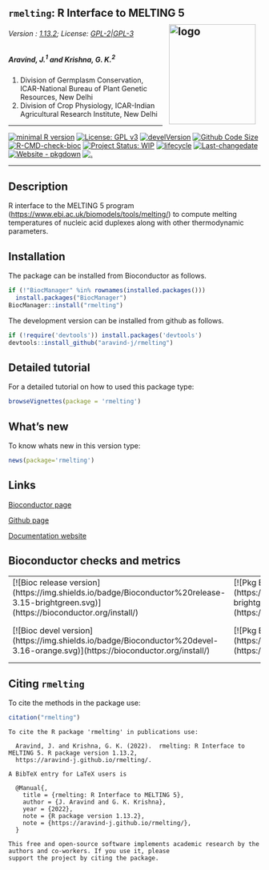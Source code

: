 
## `rmelting`: R Interface to MELTING 5 <img src="https://raw.githubusercontent.com/aravind-j/rmelting/master/inst/extdata/rmelting.png" align="right" alt="logo" width="173" height = "200" style = "padding: 10px; border: none; float: right;">

###### Version : [1.13.2](https://aravind-j.github.io/rmelting/); License: [GPL-2\|GPL-3](https://www.r-project.org/Licenses/)

##### *Aravind, J.<sup>1</sup> and Krishna, G. K.<sup>2</sup>*

1.  Division of Germplasm Conservation, ICAR-National Bureau of Plant
    Genetic Resources, New Delhi
2.  Division of Crop Physiology, ICAR-Indian Agricultural Research
    Institute, New Delhi

------------------------------------------------------------------------

[![minimal R
version](https://img.shields.io/badge/R%3E%3D-3.6-6666ff.svg)](https://cran.r-project.org/)
[![License: GPL
v3](https://img.shields.io/badge/License-GPL%20v3-blue.svg)](https://www.gnu.org/licenses/gpl-3.0)
[![develVersion](https://shields.io/badge/devel%20version-1.13.2-orange?logo=github&style=flat)](https://github.com/aravind-j/rmelting)
[![Github Code
Size](https://img.shields.io/github/languages/code-size/aravind-j/rmelting.svg)](https://github.com/aravind-j/rmelting)
[![R-CMD-check-bioc](https://github.com/aravind-j/rmelting/actions/workflows/check-bioc.yml/badge.svg)](https://github.com/aravind-j/rmelting/actions/workflows/check-bioc.yml)
[![Project Status:
WIP](https://www.repostatus.org/badges/latest/active.svg)](https://www.repostatus.org/#active)
[![lifecycle](https://img.shields.io/badge/lifecycle-stable-brightgreen.svg)](https://lifecycle.r-lib.org/articles/stages.html#stable)
[![Last-changedate](https://img.shields.io/badge/last%20change-2022--10--11-yellowgreen.svg)](/commits/master)
[![Website -
pkgdown](https://img.shields.io/website-up-down-green-red/https/aravind-j.github.io/rmelting.svg)](https://aravind-j.github.io/rmelting/)
[![.](https://pro-pulsar-193905.appspot.com/UA-116683292-1/welcome-page)](https://github.com/aravind-j/google-analytics-beacon)

------------------------------------------------------------------------

<!-- [![GitHub Download Count](https://github-basic-badges.herokuapp.com/downloads/aravind-j/rmelting/total.svg)] -->
<!-- [![Rdoc](http://www.rdocumentation.org/badges/version/rmelting)](http://www.rdocumentation.org/packages/rmelting) -->
<!-- [![Zenodo DOI](https://zenodo.org/badge/DOI/10.5281/zenodo.841963.svg)](https://doi.org/10.5281/zenodo.841963) -->
<!-- [![](https://bioconductor.org/images/shields/availability/unknown-build.svg)](https://bioconductor.org/packages/devel/bioc/html/rmelting.html#archives) -->
<!-- [[![CRAN_Status_Badge](https://www.r-pkg.org/badges/version-last-release/rmelting)](https://cran.r-project.org/package=rmelting) -->
<!-- [![rstudio mirror downloads](https://cranlogs.r-pkg.org/badges/grand-total/rmelting?color=green)](https://CRAN.R-project.org/package=rmelting) -->
<!-- [![packageversion](https://img.shields.io/badge/Package%20version-0.2.3.3-orange.svg)](https://github.com/aravind-j/rmelting) -->

## Description

R interface to the MELTING 5 program
(<https://www.ebi.ac.uk/biomodels/tools/melting/>) to compute melting
temperatures of nucleic acid duplexes along with other thermodynamic
parameters.

## Installation

The package can be installed from Bioconductor as follows.

``` r
if (!"BiocManager" %in% rownames(installed.packages())) 
  install.packages("BiocManager")
BiocManager::install("rmelting")
```

The development version can be installed from github as follows.

``` r
if (!require('devtools')) install.packages('devtools')
devtools::install_github("aravind-j/rmelting")
```

## Detailed tutorial

For a detailed tutorial on how to used this package type:

``` r
browseVignettes(package = 'rmelting')
```

## What’s new

To know whats new in this version type:

``` r
news(package='rmelting')
```

## Links

[Bioconductor page](https://doi.org/doi:10.18129/B9.bioc.rmelting)

[Github page](https://github.com/aravind-j/rmelting)

[Documentation website](https://aravind-j.github.io/rmelting/)

<!-- [Zenodo DOI](https://doi.org/10.5281/zenodo.1219630) -->

## Bioconductor checks and metrics

<table>
<tbody>
<tr>
<td style="text-align:left;">
[![Bioc release
version](https://img.shields.io/badge/Bioconductor%20release-3.15-brightgreen.svg)](https://bioconductor.org/install/)
</td>
<td style="text-align:left;">
[![Pkg Bioc release
version](https://img.shields.io/badge/BioC%20release-1.12.0-brightgreen.svg)](https://bioconductor.org/packages/release/bioc/html/rmelting.html)
</td>
<td style="text-align:left;">
[![in Bioc
release](https://bioconductor.org/shields/years-in-bioc/rmelting.svg)](https://bioconductor.org/packages/release/bioc/html/rmelting.html#since)
</td>
<td style="text-align:left;">
[![Bioc release
status](https://bioconductor.org/shields/build/release/bioc/rmelting.svg)](http://bioconductor.org/checkResults/release/bioc-LATEST/rmelting/)
</td>
<td style="text-align:left;">
[![Bioc Download
rank](https://bioconductor.org/shields/downloads/release/rmelting.svg)](http://bioconductor.org/packages/stats/bioc/rmelting/)
</td>
</tr>
<tr>
<td style="text-align:left;">
[![Bioc devel
version](https://img.shields.io/badge/Bioconductor%20devel-3.16-orange.svg)](https://bioconductor.org/install/)
</td>
<td style="text-align:left;">
[![Pkg Bioc devel
version](https://img.shields.io/badge/BioC%20devel-1.13.1-orange.svg)](https://bioconductor.org/packages/devel/bioc/html/rmelting.html)
</td>
<td style="text-align:left;">
[![in Bioc
devel](https://bioconductor.org/shields/years-in-bioc/rmelting.svg)](https://bioconductor.org/packages/devel/bioc/html/rmelting.html#since)
</td>
<td style="text-align:left;">
[![Bioc devel
status](https://bioconductor.org/shields/build/devel/bioc/rmelting.svg)](http://bioconductor.org/checkResults/devel/bioc-LATEST/rmelting/)
</td>
<td style="text-align:left;">
[![Bioc Download
rank](https://bioconductor.org/shields/downloads/devel/rmelting.svg)](http://bioconductor.org/packages/stats/bioc/rmelting/)
</td>
</tr>
</tbody>
</table>

## Citing `rmelting`

To cite the methods in the package use:

``` r
citation("rmelting")
```


    To cite the R package 'rmelting' in publications use:

      Aravind, J. and Krishna, G. K. (2022).  rmelting: R Interface to MELTING 5. R package version 1.13.2,
      https://aravind-j.github.io/rmelting/.

    A BibTeX entry for LaTeX users is

      @Manual{,
        title = {rmelting: R Interface to MELTING 5},
        author = {J. Aravind and G. K. Krishna},
        year = {2022},
        note = {R package version 1.13.2},
        note = {https://aravind-j.github.io/rmelting/},
      }

    This free and open-source software implements academic research by the authors and co-workers. If you use it, please
    support the project by citing the package.
